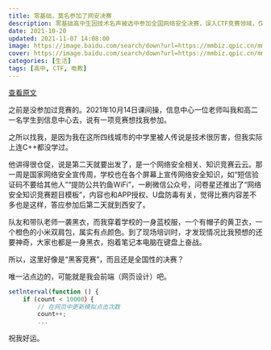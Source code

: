 ```yaml
---
title: 零基础，莫名参加了网安决赛
description: 零基础高中生因技术名声被选中参加全国网络安全决赛，误入CTF竞赛领域，仅凭前端知识参赛。
date: 2021-10-20
updated: 2021-11-07 14:08:00
image: https://image.baidu.com/search/down?url=https://mmbiz.qpic.cn/mmbiz_png/9sIibiadwv3fYUK7hslxhyibEjh7Yc4MRhRz0OWyVibZnk89pSH7aeFkXicBOS42b6hjUJfx1x9S4CgkSCQaZrMoWWg/640
cover: https://image.baidu.com/search/down?url=https://mmbiz.qpic.cn/mmbiz_png/9sIibiadwv3fYUK7hslxhyibEjh7Yc4MRhRz0OWyVibZnk89pSH7aeFkXicBOS42b6hjUJfx1x9S4CgkSCQaZrMoWWg/640
categories: [生活]
tags: [高中, CTF, 电教]
---
```


[查看原文](https://mp.weixin.qq.com/s/mauK9IC5R_FTshOKH39NvQ)

之前是没参加过竞赛的。2021年10月14日课间操，信息中心一位老师叫我和高二一名学生到信息中心去，说有一项竞赛想找我参加。

之所以找我，是因为我在这所四线城市的中学里被人传说是技术很厉害，但我实际上连C++都没学过。

他讲得很仓促，说是第二天就要出发了，是一个网络安全相关、知识竞赛云云。那一周是国家网络安全宣传周，学校也在各个屏幕上宣传网络安全知识，如“短信验证码不要给其他人”“提防公共钓鱼WiFi”，一刷微信公众号，问卷星还推出了“网络安全知识竞赛题目模板”，内容也和APP授权、U盘防毒有关，觉得比赛内容差不多也是这样，答应参加后第二天就到西安了。

队友和带队老师一袭黑衣，而我穿着学校的一身蓝校服，一个有帽子的黄卫衣，一个橙色的小米双肩包，属实有点颜色。到了现场培训时，才发现情况比我预想的还要神奇，大家也都是一身黑衣，抱着笔记本电脑在键盘上奋战。

所以，这里好像是“黑客竞赛”，而且还是全国性的决赛？

唯一沾点边的，可能就是我会前端（网页设计）吧。

```js MssCTF 2021 Finals > Web-10000.js
setlnterval(function () {
    if (count < 10000）{
        // 在网页中更新模拟点击次数
        count++;
        ...
```

祝我好运。